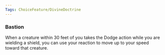 ```yaml
---
Tags: ChoiceFeature/DivineDoctrine
---
```

### Bastion
When a creature within 30 feet of you takes the Dodge action while you are wielding a shield, you can use your reaction to move up to your speed toward that creature.